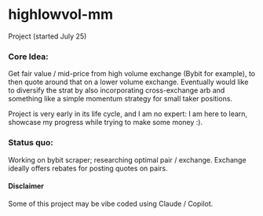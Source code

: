 # highlowvol-mm
Project (started July 25)

### Core Idea:

Get fair value / mid-price from high volume exchange (Bybit for example), to then quote around that on a lower volume exchange. Eventually would like to diversify the strat by also incorporating cross-exchange arb and something like a simple momentum strategy for small taker positions. 

Project is very early in its life cycle, and I am no expert: I am here to learn, showcase my progress while trying to make some money :).

### Status quo:
Working on bybit scraper; researching optimal pair / exchange. Exchange ideally offers rebates for posting quotes on pairs.


#### Disclaimer
Some of this project may be vibe coded using Claude / Copilot.
